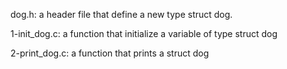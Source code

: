 dog.h: a header file that define a new type struct dog.

1-init_dog.c: a function that initialize a variable of type struct dog

2-print_dog.c: a function that prints a struct dog
